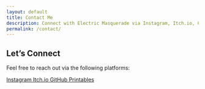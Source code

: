 ```yaml
---
layout: default
title: Contact Me
description: Connect with Electric Masquerade via Instagram, Itch.io, GitHub, and more.
permalink: /contact/
---
```


<section id="contact-content">
    <h2>Let’s Connect</h2>
    <p>Feel free to reach out via the following platforms:</p>
    <div class="social-links">
        <a href="https://www.instagram.com/electric_masquerade" target="_blank" aria-label="Instagram">
            <i class="fab fa-instagram"></i> Instagram
        </a>
        <a href="https://electric-masquerade.itch.io/" target="_blank" aria-label="Itch.io">
            <i class="fas fa-gamepad"></i> Itch.io
        </a>
        <a href="https://github.com/electricmasquerade" target="_blank" aria-label="GitHub">
            <i class="fab fa-github"></i> GitHub
        </a>
        <a href="https://www.printables.com/@stevesknees_228662" target="_blank" aria-label="Printables">
            <i class="fas fa-cubes"></i> Printables
        </a>
    </div>
</section>